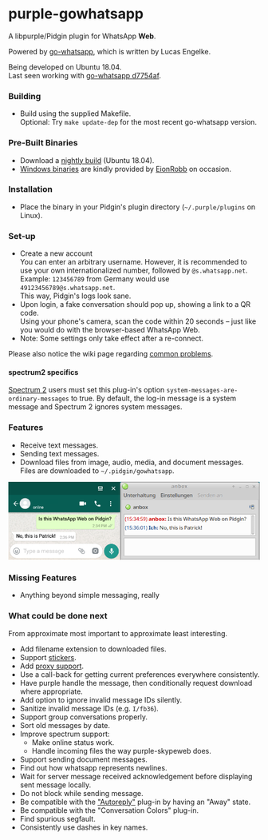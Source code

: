 # purple-gowhatsapp

A libpurple/Pidgin plugin for WhatsApp **Web**.

Powered by [go-whatsapp](https://github.com/Rhymen/go-whatsapp), which is written by Lucas Engelke.

Being developed on Ubuntu 18.04.  
Last seen working with [go-whatsapp d7754af](https://github.com/Rhymen/go-whatsapp/commit/d7754af).

### Building

* Build using the supplied Makefile.  
  Optional: Try `make update-dep` for the most recent go-whatsapp version.

### Pre-Built Binaries

* Download a [nightly build](https://buildbot.hehoe.de/purple-gowhatsapp/builds/) (Ubuntu 18.04).
* [Windows binaries](https://github.com/hoehermann/purple-gowhatsapp/wiki/Windows-Build) are kindly provided by [EionRobb](https://github.com/EionRobb) on occasion.

### Installation

* Place the binary in your Pidgin's plugin directory (`~/.purple/plugins` on Linux).

### Set-up

* Create a new account  
  You can enter an arbitrary username. 
  However, it is recommended to use your own internationalized number, followed by `@s.whatsapp.net`.  
  Example: `123456789` from Germany would use `49123456789@s.whatsapp.net`.  
  This way, Pidgin's logs look sane.
* Upon login, a fake conversation should pop up, showing a link to a QR code.  
  Using your phone's camera, scan the code within 20 seconds – just like you would do with the browser-based WhatsApp Web.
* Note: Some settings only take effect after a re-connect.

Please also notice the wiki page regarding [common problems](https://github.com/hoehermann/purple-gowhatsapp/wiki/Common-Problems).

#### spectrum2 specifics

[Spectrum 2](https://spectrum.im/) users must set this plug-in's option `system-messages-are-ordinary-messages` to true. By default, the log-in message is a system message and Spectrum 2 ignores system messages.

### Features

* Receive text messages.
* Sending text messages.
* Download files from image, audio, media, and document messages.  
  Files are downloaded to `~/.pidgin/gowhatsapp`.

![Instant Message](/instant_message.png?raw=true "Instant Message Screenshot")  

### Missing Features

* Anything beyond simple messaging, really

### What could be done next

From approximate most important to approximate least interesting.

* Add filename extension to downloaded files.
* Support [stickers](https://github.com/Rhymen/go-whatsapp/commit/d7754af4a6b7209d88132b5e498c98f12fb67f70).
* Add [proxy support](https://github.com/Rhymen/go-whatsapp/blob/master/examples/loginWithProxy/main.go).
* Use a call-back for getting current preferences everywhere consistently.
* Have purple handle the message, then conditionally request download where appropriate.
* Add option to ignore invalid message IDs silently.
* Sanitize invalid message IDs (e.g. `I/fb36`).
* Support group conversations properly.
* Sort old messages by date.
* Improve spectrum support:
  * Make online status work.
  * Handle incoming files the way purple-skypeweb does.
* Support sending document messages.
* Find out how whatsapp represents newlines.
* Wait for server message received acknowledgement before displaying sent message locally.
* Do not block while sending message.
* Be compatible with the ["Autoreply"](https://github.com/EionRobb/purple-gowhatsapp/issues/3#issuecomment-555814663) plug-in by having an "Away" state.
* Be compatible with the "Conversation Colors" plug-in.
* Find spurious segfault.
* Consistently use dashes in key names.
